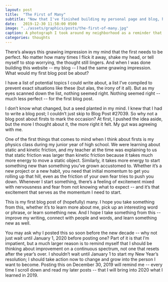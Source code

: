 ```yaml
---
layout: post
title:  "The First of Many"
subtitle: "Now that I've finished building my personal page and blog, here's the first post of many more to come."
date:   2019-12-30 11:58:00 0500
image: "../assets/graphics/posts/the-first-of-many.jpg"
caption: A photograph I took around my neighborhood as a reminder that much like the tracks, I can't see into the future but it is full of so many possibilities. 
categories: thoughts
---
```

There’s always this gnawing impression in my mind that the first needs to be perfect. No matter how many times I flick it away, shake my head, or tell myself to stop worrying, the thought still lingers. And when I was done building this website -- my blog -- I had the same gnawing impression. What would my first blog post be about? 

I have a list of potential topics I could write about, a list I’ve compiled to prevent exact situations like these (but alas, the irony of it all). But as my eyes scanned down the list, nothing seemed right. Nothing seemed right -- much less perfect -- for the first blog post. 

I don’t know what changed, but a seed planted in my mind. I knew that I had to write a blog post; I couldn’t just skip to Blog Post #27039. So why not a blog post about firsts to mark the occasion? At first, I pushed the idea aside, but the more I thought about it, the more right it felt. My gut was agreeing with me. 

One of the first things that comes to mind when I think about firsts is my physics class during my junior year of high school. We were learning about static and kinetic friction, and my teacher at the time was explaining to us that static friction was larger than kinetic friction because it takes much more energy to move a static object. Similarly, it takes more energy to start something new than something you’ve grown accustomed to. Whether it’s a new project or a new habit, you need that initial momentum to get you rolling up that hill, even as the friction of your own fear tries to push you down. Whenever I start something, there’s a feeling of excitement mixed with nervousness and fear from not knowing what to expect -- and it’s that excitement that serves as the momentum I need to start. 

This is my first blog post of (hopefully) many. I hope you take something from this, whether it’s to learn more about me, pick up an interesting word or phrase, or learn something new. And I hope I take something from this -- improve my writing, connect with people and words, and learn something new as well. 

You may ask why I posted this so soon before the new decade -- why not just wait until January 1, 2020 before posting one? Part of it is that I’m impatient, but a much larger reason is to remind myself that I should be thinking about improvement on a continuous spectrum, not one that resets after the year’s over. I shouldn’t wait until January 1 to start my New Year’s resolution; I should take action now to change and grow into the person I want to become. Posting this on December 30, 2019 will remind me -- every time I scroll down and read my later posts -- that I will bring into 2020 what I learned in 2019. 
